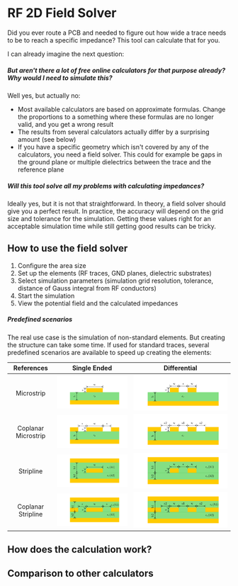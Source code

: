 # RF 2D Field Solver

Did you ever route a PCB and needed to figure out how wide a trace needs to be to reach a specific impedance? This tool can calculate that for you.

I can already imagine the next question:
##### But aren't there a lot of free online calculators for that purpose already? Why would I need to simulate this?

Well yes, but actually no:

- Most available calculators are based on approximate formulas. Change the proportions to a something where these formulas are no longer valid, and you get a wrong result
- The results from several calculators actually differ by a surprising amount (see below)
- If you have a specific geometry which isn't covered by any of the calculators, you need a field solver. This could for example be gaps in the ground plane or multiple dielectrics between the trace and the reference plane

##### Will this tool solve all my problems with calculating impedances?

Ideally yes, but it is not that straightforward. In theory, a field solver should give you a perfect result. In practice, the accuracy will depend on the grid size and tolerance for the simulation. Getting these values right for an acceptable simulation time while still getting good results can be tricky.

## How to use the field solver

1. Configure the area size
2. Set up the elements (RF traces, GND planes, dielectric substrates)
3. Select simulation parameters (simulation grid resolution, tolerance, distance of Gauss integral from RF conductors)
4. Start the simulation
5. View the potential field and the calculated impedances

##### Predefined scenarios

The real use case is the simulation of non-standard elements. But creating the structure can take some time. If used for standard traces, several predefined scenarios are available to speed up creating the elements:

|     References      |                         Single Ended                         |                         Differential                         |
| :-----------------: | :----------------------------------------------------------: | :----------------------------------------------------------: |
|     Microstrip      |     ![](Software/RF2DFieldSolver/images/microstrip.png)      | ![](Software/RF2DFieldSolver/images/microstrip_differential.png) |
| Coplanar Microstrip | ![](Software/RF2DFieldSolver/images/coplanar_microstrip.png) | ![](Software/RF2DFieldSolver/images/coplanar_microstrip_differential.png) |
|      Stripline      |      ![](Software/RF2DFieldSolver/images/stripline.png)      | ![](Software/RF2DFieldSolver/images/stripline_differential.png) |
| Coplanar Stripline  | ![](Software/RF2DFieldSolver/images/coplanar_stripline.png)  | ![](Software/RF2DFieldSolver/images/coplanar_stripline_differential.png) |

## How does the calculation work?

## Comparison to other calculators









